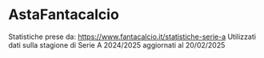 # AstaFantacalcio

Statistiche prese da: https://www.fantacalcio.it/statistiche-serie-a
Utilizzati dati sulla stagione di Serie A 2024/2025 aggiornati al 20/02/2025
